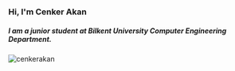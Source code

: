 <h3>Hi, I'm Cenker Akan</h3>
<h5>I am a junior student at Bilkent University Computer Engineering Department.</h5>

<p align="left"> <img src="https://komarev.com/ghpvc/?username=cenkerakan&label=Profile%20views&color=0e75b6&style=flat" alt="cenkerakan" /> </p>
